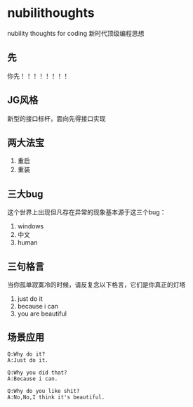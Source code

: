 # nubilithoughts
nubility thoughts for coding  新时代顶级编程思想

## 先
你先！！！！！！！！

## JG风格
新型的接口标杆，面向先得接口实现

## 两大法宝
1. 重启
2. 重装

## 三大bug
这个世界上出现但凡存在异常的现象基本源于这三个bug：
1. windows
2. 中文
3. human

## 三句格言
当你孤单寂寞冷的时候，请反复念以下格言，它们是你真正的灯塔
1. just do it
2. because i can
3. you are beautiful

## 场景应用

```
Q:Why do it?
A:Just do it.
```
```
Q:Why you did that?
A:Because i can.
```
```
Q:Why do you like shit?
A:No,No,I think it's beautiful.
```

